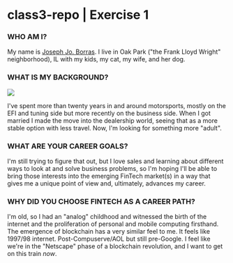 # class3-repo | Exercise 1
### WHO AM I?

 My name is [Joseph Jo. Borras](https://www.linkedin.com/in/joborras/ "My LinkedIn profile."). I live in Oak Park ("the Frank Lloyd Wright" neighborhood), IL with my kids, my cat, my wife, and her dog.

### WHAT IS MY BACKGROUND?
  <img src=https://www.theautochannel.com/news/2010/06/22/483719.2-lg.jpg>

  I've spent more than twenty years in and around motorsports, mostly on the EFI and tuning side but more recently on the business side. When I got married I made the move into the dealership world, seeing that as a more stable option with less travel. Now, I'm looking for something more "adult".

### WHAT ARE YOUR CAREER GOALS?

  I'm still trying to figure that out, but I love sales and learning about different ways to look at and solve business problems, so I'm hoping I'll be able to bring those interests into the emerging FinTech market(s) in a way that gives me a unique point of view and, ultimately, advances my career.

### WHY DID YOU CHOOSE FINTECH AS A CAREER PATH?

  I'm old, so I had an "analog" childhood and witnessed the birth of the internet and the proliferation of personal and mobile computing firsthand. The emergence of blockchain has a very similar feel to me. It feels like 1997/98 internet. Post-Compuserve/AOL but still pre-Google. I feel like we're in the "Netscape" phase of a blockchain revolution, and I want to get on this train *now*.